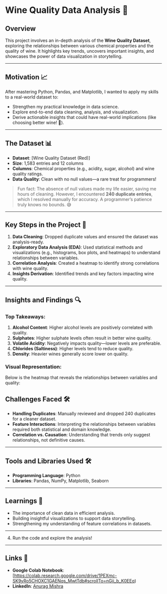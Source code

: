 # Wine Quality Data Analysis 🍷

## Overview
This project involves an in-depth analysis of the **Wine Quality Dataset**, exploring the relationships between various chemical properties and the quality of wine. It highlights key trends, uncovers important insights, and showcases the power of data visualization in storytelling.

---

## Motivation 📈
After mastering Python, Pandas, and Matplotlib, I wanted to apply my skills to a real-world dataset to:
- Strengthen my practical knowledge in data science.
- Explore end-to-end data cleaning, analysis, and visualization.
- Derive actionable insights that could have real-world implications (like choosing better wine! 🍷).

---

## The Dataset 📊
- **Dataset**: [Wine Quality Dataset (Red)]
- **Size**: 1,583 entries and 12 columns
- **Columns**: Chemical properties (e.g., acidity, sugar, alcohol) and wine quality ratings.
- **Data Quality**: Clean with no null values—a rare treat for programmers! 

> Fun fact: The absence of null values made my life easier, saving me hours of cleaning. However, I encountered **240 duplicate entries**, which I resolved manually for accuracy. A programmer’s patience truly knows no bounds. 😅

---

## Key Steps in the Project 🚀
1. **Data Cleaning**: Dropped duplicate values and ensured the dataset was analysis-ready.
2. **Exploratory Data Analysis (EDA)**: Used statistical methods and visualizations (e.g., histograms, box plots, and heatmaps) to understand relationships between variables.
3. **Correlation Analysis**: Created a heatmap to identify strong correlations with wine quality.
4. **Insights Derivation**: Identified trends and key factors impacting wine quality.

---

## Insights and Findings 🔍
### Top Takeaways:
1. **Alcohol Content**: Higher alcohol levels are positively correlated with quality.
2. **Sulphates**: Higher sulphate levels often result in better wine quality.
3. **Volatile Acidity**: Negatively impacts quality—lower levels are preferable.
4. **Chlorides (Saltiness)**: Higher levels tend to reduce quality.
5. **Density**: Heavier wines generally score lower on quality.

### Visual Representation:
Below is the heatmap that reveals the relationships between variables and quality:


## Challenges Faced 🛠️
- **Handling Duplicates**: Manually reviewed and dropped 240 duplicates for a cleaner dataset.
- **Feature Interactions**: Interpreting the relationships between variables required both statistical and domain knowledge.
- **Correlation vs. Causation**: Understanding that trends only suggest relationships, not definitive causes.

---

## Tools and Libraries Used 🛠️
- **Programming Language**: Python
- **Libraries**: Pandas, NumPy, Matplotlib, Seaborn

---

## Learnings 🧠
- The importance of clean data in efficient analysis.
- Building insightful visualizations to support data storytelling.
- Strengthening my understanding of feature correlations in datasets.

---

4. Run the code and explore the analysis!

---

## Links 🔗
- **Google Colab Notebook**: [https://colab.research.google.com/drive/1PEXmc-SK9yRo5CHOXC1GAENqs_MwtTdb#scrollTo=nGii_b_K0EEq)
- **LinkedIn**: [Anurag Mishra](https://www.linkedin.com/in/anurag-mishra-b17051288/) 
